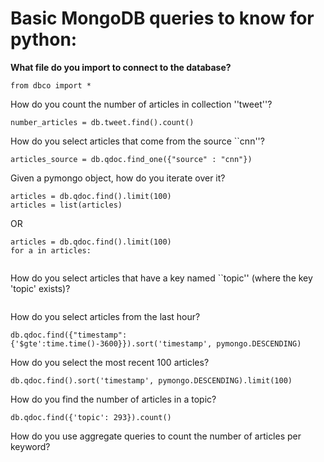 # Basic MongoDB queries to know for python:

**What file do you import to connect to the database?**

```
from dbco import *
```

How do you count the number of articles in collection ''tweet''?
```
number_articles = db.tweet.find().count()
```

How do you select articles that come from the source ``cnn''?
```
articles_source = db.qdoc.find_one({"source" : "cnn"})
```

Given a pymongo object, how do you iterate over it?
```
articles = db.qdoc.find().limit(100)
articles = list(articles)

```
OR
```
articles = db.qdoc.find().limit(100)
for a in articles:
	
```

How do you select articles that have a key named ``topic'' (where the key 'topic' exists)?
```
```

How do you select articles from the last hour?
```
db.qdoc.find({"timestamp":{'$gte':time.time()-3600}}).sort('timestamp', pymongo.DESCENDING)
```

How do you select the most recent 100 articles?
```
db.qdoc.find().sort('timestamp', pymongo.DESCENDING).limit(100)
```

How do you find the number of articles in a topic?
```
db.qdoc.find({'topic': 293}).count()
```

How do you use aggregate queries to count the number of articles per keyword?